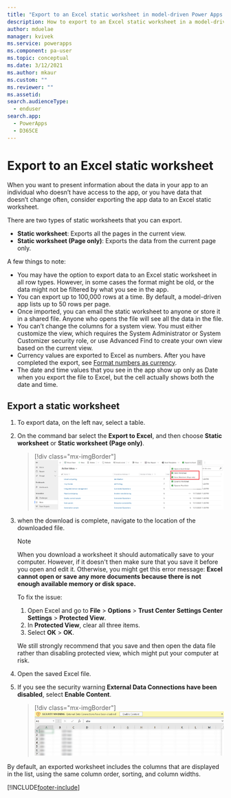 ```yaml
---
title: "Export to an Excel static worksheet in model-driven Power Apps | MicrosoftDocs"
description: How to export to an Excel static worksheet in a model-driven Power Apps
author: mduelae
manager: kvivek
ms.service: powerapps
ms.component: pa-user
ms.topic: conceptual
ms.date: 3/12/2021
ms.author: mkaur
ms.custom: ""
ms.reviewer: ""
ms.assetid: 
search.audienceType: 
  - enduser
search.app: 
  - PowerApps
  - D365CE
---
```

# Export to an Excel static worksheet

When you want to present information about the data in your app to an individual who doesn’t have access to the app, or you have data that doesn’t change often, consider exporting the app data to an Excel static worksheet.

There are two types of static worksheets that you can export. 

- **Static worksheet**: Exports all the pages in the current view.
- **Static worksheet (Page only)**: Exports the data from the current page only.

A few things to note: 

- You may have the option to export data to an Excel static worksheet in all row types. However, in some cases the format might be old, or the data might not be filtered by what you see in the app.  
- You can export up to 100,000 rows at a time. By default, a model-driven app lists up to 50 rows per page. 
- Once imported, you can email the static worksheet to anyone or store it in a shared file. Anyone who opens the file will see all the data in the file.  
- You can’t change the columns for a system view. You must either customize the view, which requires the System Administrator or System Customizer security role, or use Advanced Find to create your own view based on the current view.      
- Currency values are exported to Excel as numbers. After you have completed the export, see [Format numbers as currency](https://support.microsoft.com/office/format-numbers-as-currency-0a03bb38-1a07-458d-9e30-2b54366bc7a4?ui=en-US&rs=en-US&ad=US). 
- The date and time values that you see in the app show up only as Date when you export the file to Excel, but the cell actually shows both the date and time. 
  
## Export a static worksheet
  
1. To export data, on the left nav, select a table.
2. On the command bar select the **Export to Excel**, and then choose **Static worksheet** or **Static worksheet (Page only)**.  

   > [!div class="mx-imgBorder"] 
   > ![Export to Excel static worksheet](media/export-excel-static.png "Export to Excel static worksheet")
  
3. when the download is complete, navigate to the location of the downloaded file.
  
   > [!NOTE]
   > When you download a worksheet it should automatically save to your computer. However, if it doesn't then make sure that you save it before you open and edit it. Otherwise, you might get this error message: **Excel cannot open or save any more documents because there is not enough available memory or disk space.**  
   > 
   > To fix the issue:  
   > 
   >    1. Open Excel and go to **File** > **Options** > **Trust Center** **Settings Center Settings** > **Protected View**.  
   >    2. In **Protected View**, clear all three items.  
   >    3. Select **OK** > **OK**.  
   >     
   >    We still strongly recommend that you save and then open the data file rather than disabling protected view, which might put your computer at risk.  
  
5. Open the saved Excel file.
  
6. If you see the security warning **External Data Connections have been disabled**, select **Enable Content**.  

   > [!div class="mx-imgBorder"] 
   > ![Enable content](media/enable-content.png "Enable content") 

By default, an exported worksheet includes the columns that are displayed in the list, using the same column order, sorting, and column widths.  
  
 



[!INCLUDE[footer-include](../includes/footer-banner.md)]
